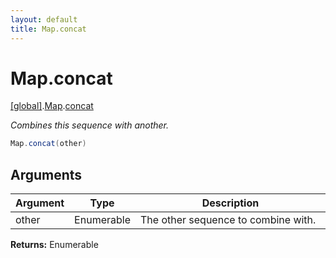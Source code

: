 ```yaml
---
layout: default
title: Map.concat
---
```


# Map.concat

[\[global\]]({{site.baseurl}}/docs/).[Map]({{site.baseurl}}/docs/Map/).[concat]({{site.baseurl}}/docs/Map/concat/)

_Combines this sequence with another._

```cs
Map.concat(other)
```

## Arguments

<table>
  <col width="15%">
  <col width="15%">
  <thead>
    <tr>
      <th>Argument</th>
      <th>Type</th>
      <th>Description</th>
    </tr>
  </thead>
  <tbody>
    <tr>
      <td>other</td>
      <td>Enumerable</td>
      <td>The other sequence to combine with.</td>
    </tr>
  </tbody>
</table>

**Returns:** Enumerable
